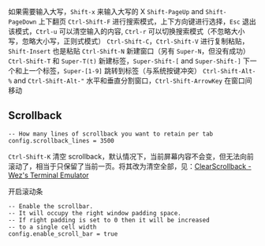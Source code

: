 如果需要输入大写，`Shift-x` 来输入大写的 X
`Shift-PageUp` and `Shift-PageDown` 上下翻页
`Ctrl-Shift-F` 进行搜索模式，上下方向键进行选择，`Esc` 退出该模式，`Ctrl-u` 可以清空输入的内容, `Ctrl-r` 可以切换搜索模式（不忽略大小写，忽略大小写，正则式模式）
`Ctrl-Shift-C`，`Ctrl-Shift-V` 进行复制粘贴，`Shift-Insert` 也是粘贴
`Ctrl-Shift-N` 新建窗口（另有 `Super-N`，但没有成功）
`Ctrl-Shift-T` 和 `Super-T(t)` 新建标签，`Super-Shift-[` and `Super-Shift-]` 下一个和上一个标签，`Super-[1-9]` 跳转到标签（与系统按键冲突）
`Ctrl-Shift-Alt-%` and `Ctrl-Shift-Alt-"` 水平和垂直分割窗口，`Ctrl-Shift-ArrowKey` 在窗口间移动

## Scrollback

```
-- How many lines of scrollback you want to retain per tab
config.scrollback_lines = 3500
```
`Ctrl-Shift-K` 清空 scrollback，默认情况下，当前屏幕内容不会变，但无法向前滚动了，相当于只保留了当前一页。将其改为清空全部，见：[ClearScrollback - Wez's Terminal Emulator](https://wezfurlong.org/wezterm/config/lua/keyassignment/ClearScrollback.html)

开启滚动条
```
-- Enable the scrollbar.
-- It will occupy the right window padding space.
-- If right padding is set to 0 then it will be increased
-- to a single cell width
config.enable_scroll_bar = true
```
